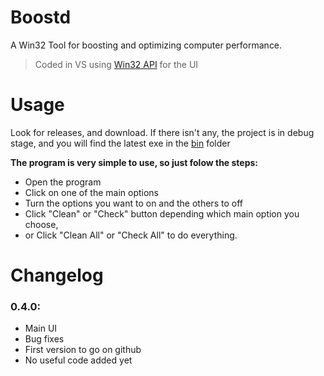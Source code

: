 # Boostd
A Win32 Tool for boosting and optimizing computer performance.

> Coded in VS using [Win32 API](https://learn.microsoft.com/en-us/windows/win32/api/) for the UI

# Usage
Look for releases, and download.
If there isn't any, the project is in debug stage, and you will find the latest exe in the [bin](https://github.com/EfectX/Boostd/tree/main/bin) folder

**The program is very simple to use, so just folow the steps:**
* Open the program
* Click on one of the main options
* Turn the options you want to on and the others to off
* Click "Clean" or "Check" button depending which main option you choose,
* or Click "Clean All" or "Check All" to do everything.


# Changelog
### **0.4.0:**
* Main UI
* Bug fixes
* First version to go on github
* No useful code added yet
